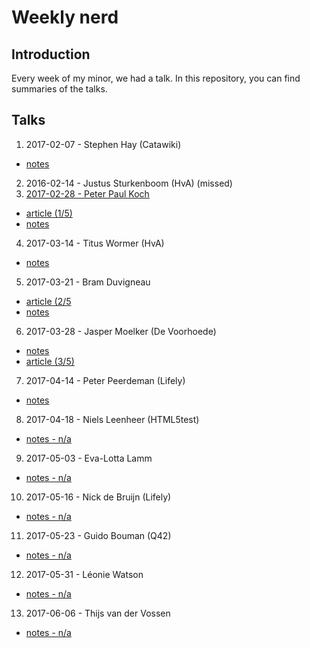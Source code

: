# Weekly nerd

## Introduction
Every week of my minor, we had a talk. In this repository, you can find summaries of the talks.

## Talks
1. 2017-02-07 - Stephen Hay (Catawiki)
  * [notes](https://github.com/Frankwarnaar/minor-weekly-nerd/blob/master/1.stephen_hay.md)
2. 2016-02-14 - Justus Sturkenboom (HvA) (missed)
3. [2017-02-28 - Peter Paul Koch](https://github.com/Frankwarnaar/minor-weekly-nerd/blob/master/2.ppk.md)
 * [article (1/5)](https://github.com/Frankwarnaar/minor-weekly-nerd/blob/master/2.%20Why%20tooling%20isn't%20such%20a%20bad%20thing.md)
 * [notes](https://github.com/Frankwarnaar/minor-weekly-nerd/blob/master/2.ppk.md)
4. 2017-03-14 - Titus Wormer (HvA)
 * [notes](https://github.com/Frankwarnaar/minor-weekly-nerd/blob/master/4.titus.md)
5. 2017-03-21 - Bram Duvigneau
 * [article (2/5](https://github.com/Frankwarnaar/minor-weekly-nerd/blob/master/5.%20Making%20the%20web%20accessible%20for%20everyone.md)
 * [notes](https://github.com/Frankwarnaar/minor-weekly-nerd/blob/master/5.bram.md)
6. 2017-03-28 - Jasper Moelker (De Voorhoede)
 * [notes](https://github.com/Frankwarnaar/minor-weekly-nerd/blob/master/6.jasper.md)
 * [article (3/5)](https://github.com/Frankwarnaar/minor-weekly-nerd/blob/master/6.%20Progressive%20enhancement.md)
7. 2017-04-14 - Peter Peerdeman (Lifely)
 * [notes](https://github.com/Frankwarnaar/minor-weekly-nerd/blob/master/7.peter.md)
8. 2017-04-18 - Niels Leenheer (HTML5test)
 * [notes - n/a]()
9. 2017-05-03 - Eva-Lotta Lamm
 * [notes - n/a]()
10. 2017-05-16 - Nick de Bruijn (Lifely)
 * [notes - n/a]()
11. 2017-05-23 - Guido Bouman (Q42)
 * [notes - n/a]()
12. 2017-05-31 - Léonie Watson
 * [notes - n/a]()
13. 2017-06-06 - Thijs van der Vossen
 * [notes - n/a]()

